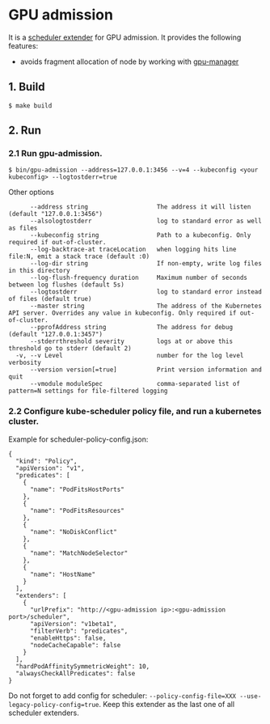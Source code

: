 # GPU admission

It is a [scheduler extender](https://github.com/kubernetes/community/blob/master/contributors/design-proposals/scheduling/scheduler_extender.md) for GPU admission.
It provides the following features:

- avoids fragment allocation of node by working with [gpu-manager](https://github.com/tkestack/gpu-manager)


## 1. Build

```
$ make build
```

## 2. Run

### 2.1 Run gpu-admission.

```
$ bin/gpu-admission --address=127.0.0.1:3456 --v=4 --kubeconfig <your kubeconfig> --logtostderr=true
```

Other options

```
      --address string                   The address it will listen (default "127.0.0.1:3456")
      --alsologtostderr                  log to standard error as well as files
      --kubeconfig string                Path to a kubeconfig. Only required if out-of-cluster.
      --log-backtrace-at traceLocation   when logging hits line file:N, emit a stack trace (default :0)
      --log-dir string                   If non-empty, write log files in this directory
      --log-flush-frequency duration     Maximum number of seconds between log flushes (default 5s)
      --logtostderr                      log to standard error instead of files (default true)
      --master string                    The address of the Kubernetes API server. Overrides any value in kubeconfig. Only required if out-of-cluster.
      --pprofAddress string              The address for debug (default "127.0.0.1:3457")
      --stderrthreshold severity         logs at or above this threshold go to stderr (default 2)
  -v, --v Level                          number for the log level verbosity
      --version version[=true]           Print version information and quit
      --vmodule moduleSpec               comma-separated list of pattern=N settings for file-filtered logging
```

### 2.2 Configure kube-scheduler policy file, and run a kubernetes cluster.

Example for scheduler-policy-config.json:
```
{
  "kind": "Policy",
  "apiVersion": "v1",
  "predicates": [
    {
      "name": "PodFitsHostPorts"
    },
    {
      "name": "PodFitsResources"
    },
    {
      "name": "NoDiskConflict"
    },
    {
      "name": "MatchNodeSelector"
    },
    {
      "name": "HostName"
    }
  ],
  "extenders": [
    {
      "urlPrefix": "http://<gpu-admission ip>:<gpu-admission port>/scheduler",
      "apiVersion": "v1beta1",
      "filterVerb": "predicates",
      "enableHttps": false,
      "nodeCacheCapable": false
    }
  ],
  "hardPodAffinitySymmetricWeight": 10,
  "alwaysCheckAllPredicates": false
}
```

Do not forget to add config for scheduler: `--policy-config-file=XXX --use-legacy-policy-config=true`.
Keep this extender as the last one of all scheduler extenders.
